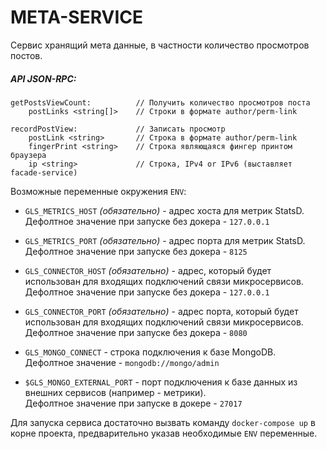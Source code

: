 # META-SERVICE

Сервис хранящий мета данные, в частности количество просмотров постов.

##### API JSON-RPC:

```
getPostsViewCount:          // Получить количество просмотров поста
    postLinks <string[]>    // Строки в формате author/perm-link

recordPostView:             // Записать просмотр
    postLink <string>       // Строка в формате author/perm-link
    fingerPrint <string>    // Строка являющаяся фингер принтом браузера
    ip <string>             // Строка, IPv4 or IPv6 (выставляет facade-service)
```

Возможные переменные окружения `ENV`:

-   `GLS_METRICS_HOST` _(обязательно)_ - адрес хоста для метрик StatsD.  
    Дефолтное значение при запуске без докера - `127.0.0.1`

-   `GLS_METRICS_PORT` _(обязательно)_ - адрес порта для метрик StatsD.  
    Дефолтное значение при запуске без докера - `8125`

-   `GLS_CONNECTOR_HOST` _(обязательно)_ - адрес, который будет использован для входящих подключений связи микросервисов.  
    Дефолтное значение при запуске без докера - `127.0.0.1`

-   `GLS_CONNECTOR_PORT` _(обязательно)_ - адрес порта, который будет использован для входящих подключений связи микросервисов.  
    Дефолтное значение при запуске без докера - `8080`

-   `GLS_MONGO_CONNECT` - строка подключения к базе MongoDB.  
    Дефолтное значение - `mongodb://mongo/admin`

-   `$GLS_MONGO_EXTERNAL_PORT` - порт подключения к базе данных из внешних сервисов (например - метрики).  
    Дефолтное значение при запуске в докере - `27017`

Для запуска сервиса достаточно вызвать команду `docker-compose up` в корне проекта, предварительно указав
необходимые `ENV` переменные.
